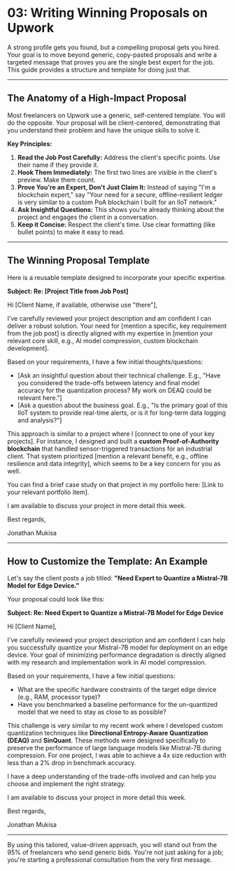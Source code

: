 # 03: Writing Winning Proposals on Upwork

A strong profile gets you found, but a compelling proposal gets you hired. Your goal is to move beyond generic, copy-pasted proposals and write a targeted message that proves you are the single best expert for the job. This guide provides a structure and template for doing just that.

---

## The Anatomy of a High-Impact Proposal

Most freelancers on Upwork use a generic, self-centered template. You will do the opposite. Your proposal will be client-centered, demonstrating that you understand their problem and have the unique skills to solve it.

**Key Principles:**
1.  **Read the Job Post Carefully:** Address the client's specific points. Use their name if they provide it.
2.  **Hook Them Immediately:** The first two lines are visible in the client's preview. Make them count.
3.  **Prove You're an Expert, Don't Just Claim It:** Instead of saying "I'm a blockchain expert," say "Your need for a secure, offline-resilient ledger is very similar to a custom PoA blockchain I built for an IIoT network."
4.  **Ask Insightful Questions:** This shows you're already thinking about the project and engages the client in a conversation.
5.  **Keep it Concise:** Respect the client's time. Use clear formatting (like bullet points) to make it easy to read.

---

## The Winning Proposal Template

Here is a reusable template designed to incorporate your specific expertise.

**Subject: Re: [Project Title from Job Post]**

Hi [Client Name, if available, otherwise use "there"],

I've carefully reviewed your project description and am confident I can deliver a robust solution. Your need for [mention a specific, key requirement from the job post] is directly aligned with my expertise in [mention your relevant core skill, e.g., AI model compression, custom blockchain development].

Based on your requirements, I have a few initial thoughts/questions:
*   [Ask an insightful question about their technical challenge. E.g., "Have you considered the trade-offs between latency and final model accuracy for the quantization process? My work on DEAQ could be relevant here."]
*   [Ask a question about the business goal. E.g., "Is the primary goal of this IIoT system to provide real-time alerts, or is it for long-term data logging and analysis?"]

This approach is similar to a project where I [connect to one of your key projects]. For instance, I designed and built a **custom Proof-of-Authority blockchain** that handled sensor-triggered transactions for an industrial client. That system prioritized [mention a relevant benefit, e.g., offline resilience and data integrity], which seems to be a key concern for you as well.

You can find a brief case study on that project in my portfolio here: [Link to your relevant portfolio item].

I am available to discuss your project in more detail this week.

Best regards,

Jonathan Mukisa

---

## How to Customize the Template: An Example

Let's say the client posts a job titled: **"Need Expert to Quantize a Mistral-7B Model for Edge Device."**

Your proposal could look like this:

**Subject: Re: Need Expert to Quantize a Mistral-7B Model for Edge Device**

Hi [Client Name],

I've carefully reviewed your project description and am confident I can help you successfully quantize your Mistral-7B model for deployment on an edge device. Your goal of minimizing performance degradation is directly aligned with my research and implementation work in AI model compression.

Based on your requirements, I have a few initial questions:
*   What are the specific hardware constraints of the target edge device (e.g., RAM, processor type)?
*   Have you benchmarked a baseline performance for the un-quantized model that we need to stay as close to as possible?

This challenge is very similar to my recent work where I developed custom quantization techniques like **Directional Entropy-Aware Quantization (DEAQ)** and **SinQuant**. These methods were designed specifically to preserve the performance of large language models like Mistral-7B during compression. For one project, I was able to achieve a 4x size reduction with less than a 2% drop in benchmark accuracy.

I have a deep understanding of the trade-offs involved and can help you choose and implement the right strategy.

I am available to discuss your project in more detail this week.

Best regards,

Jonathan Mukisa

---

By using this tailored, value-driven approach, you will stand out from the 95% of freelancers who send generic bids. You're not just asking for a job; you're starting a professional consultation from the very first message.
